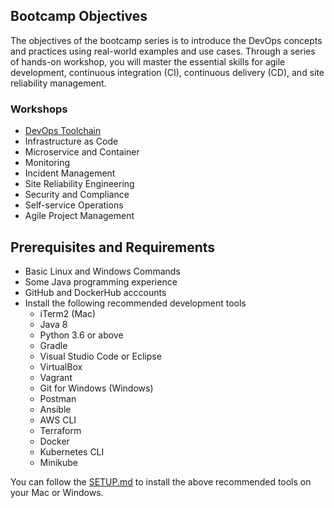 ## Bootcamp Objectives
The objectives of the bootcamp series is to introduce the DevOps concepts and practices using real-world examples and use cases. Through a series of hands-on workshop, you will master the essential skills for agile development, continuous integration (CI), continuous delivery (CD), and site reliability management.

### Workshops
* [DevOps Toolchain](https://github.com/openecs/bootcamp/wiki/DevOps-Toolchain)
* Infrastructure as Code
* Microservice and Container
* Monitoring
* Incident Management
* Site Reliability Engineering
* Security and Compliance
* Self-service Operations
* Agile Project Management

## Prerequisites and Requirements
* Basic Linux and Windows Commands
* Some Java programming experience
* GitHub and DockerHub acccounts
* Install the following recommended development tools
  - iTerm2 (Mac)
  - Java 8
  - Python 3.6 or above
  - Gradle
  - Visual Studio Code or Eclipse
  - VirtualBox
  - Vagrant
  - Git for Windows (Windows)
  - Postman
  - Ansible
  - AWS CLI
  - Terraform
  - Docker
  - Kubernetes CLI
  - Minikube

You can follow the [SETUP.md](SETUP.md) to install the above recommended tools on your Mac or Windows.
